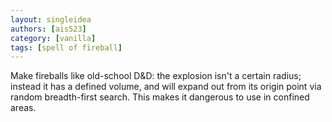 ```yaml
---
layout: singleidea
authors: [ais523]
category: [vanilla]
tags: [spell of fireball]
---
```

Make fireballs like old-school D&amp;D: the explosion isn't a certain radius; instead it has a defined volume, and will expand out from its origin point via random breadth-first search. This makes it dangerous to use in confined areas.
